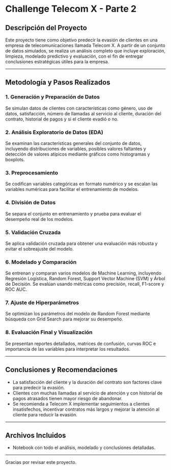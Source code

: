 # Challenge Telecom X - Parte 2

## Descripción del Proyecto

Este proyecto tiene como objetivo predecir la evasión de clientes en una empresa de telecomunicaciones llamada Telecom X. A partir de un conjunto de datos simulados, se realiza un análisis completo que incluye exploración, limpieza, modelado predictivo y evaluación, con el fin de entregar conclusiones estratégicas útiles para la empresa.

---

## Metodología y Pasos Realizados

### 1. Generación y Preparación de Datos  
Se simulan datos de clientes con características como género, uso de datos, satisfacción, número de llamadas al servicio al cliente, duración del contrato, historial de pagos y si el cliente evadió o no.

### 2. Análisis Exploratorio de Datos (EDA)  
Se examinan las características generales del conjunto de datos, incluyendo distribuciones de variables, posibles valores faltantes y detección de valores atípicos mediante gráficos como histogramas y boxplots.

### 3. Preprocesamiento  
Se codifican variables categóricas en formato numérico y se escalan las variables numéricas para facilitar el entrenamiento de modelos.

### 4. División de Datos  
Se separa el conjunto en entrenamiento y prueba para evaluar el desempeño real de los modelos.

### 5. Validación Cruzada  
Se aplica validación cruzada para obtener una evaluación más robusta y evitar el sobreajuste del modelo.

### 6. Modelado y Comparación  
Se entrenan y comparan varios modelos de Machine Learning, incluyendo Regresión Logística, Random Forest, Support Vector Machine (SVM) y Árbol de Decisión. Se evalúan usando métricas como precisión, recall, F1-score y ROC AUC.

### 7. Ajuste de Hiperparámetros  
Se optimizan los parámetros del modelo de Random Forest mediante búsqueda con Grid Search para mejorar su desempeño.

### 8. Evaluación Final y Visualización  
Se presentan reportes detallados, matrices de confusión, curvas ROC e importancia de las variables para interpretar los resultados.

---

## Conclusiones y Recomendaciones

- La satisfacción del cliente y la duración del contrato son factores clave para predecir la evasión.  
- Clientes con muchas llamadas al servicio de atención y con historial de pagos atrasados tienen mayor riesgo de abandonar.  
- Se recomienda a Telecom X implementar seguimientos a clientes insatisfechos, incentivar contratos más largos y mejorar la atención al cliente para reducir la evasión.

---

## Archivos Incluidos

- Notebook con todo el análisis, modelado y conclusiones detalladas.

---

Gracias por revisar este proyecto.
